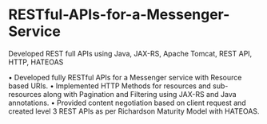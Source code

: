 # RESTful-APIs-for-a-Messenger-Service
Developed REST full APIs using Java, JAX-RS, Apache Tomcat, REST API, HTTP, HATEOAS

•	Developed fully RESTful APIs for a Messenger service with Resource based URIs.
•	Implemented HTTP Methods for resources and sub-resources along with Pagination and Filtering using JAX-RS and Java annotations. 
•	Provided content negotiation based on client request and created level 3 REST APIs as per Richardson Maturity Model with HATEOAS.
